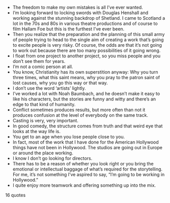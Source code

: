  - The freedom to make my own mistakes is all I’ve ever wanted.
 - I’m looking forward to locking swords with Douglas Henshall and working against the stunning backdrop of Shetland. I came to Scotland a lot in the 70s and 80s in various theatre productions and of course to film Hallam Foe but this is the furthest I’ve ever been.
 - Then you realize that the preparation and the planning of this small army of people trying to head to the single aim of creating a work that’s going to excite people is very risky. Of course, the odds are that it’s not going to work out because there are too many possibilities of it going wrong.
 - I float from one project to another project, so you miss people and you don’t see them for years.
 - I’m not a comic person at all.
 - You know, Christianity has its own superstition anyway: Why you turn three times, what this saint means, why you pray to the patron saint of lost causes, why you go this way or that way.
 - I don’t use the word ‘artists’ lightly.
 - I’ve worked a lot with Noah Baumbach, and he doesn’t make it easy to like his characters, but the stories are funny and witty and there’s an edge to that kind of humanity.
 - Conflict sometimes produces results, but more often than not it produces confusion at the level of everybody on the same track.
 - Casting is very, very important.
 - In good comedy, the structure comes from truth and that weird eye that looks at the way life is.
 - You get to an age when you lose people close to you.
 - In fact, most of the work that I have done for the American Hollywood things have not been in Hollywood. The studios are going out in Europe or around the place working.
 - I know I don’t go looking for directors.
 - There has to be a reason of whether you look right or you bring the emotional or intellectual baggage of what’s required for the storytelling. For me, it’s not something I’ve aspired to say, “I’m going to be working in Hollywood.”
 - I quite enjoy more teamwork and offering something up into the mix.

16 quotes